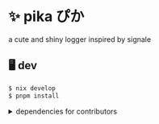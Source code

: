 # ✨ pik**a** ぴか

a cute and shiny logger inspired by signale

## 🖥️ dev

```sh
$ nix develop
$ pnpm install
```

<details>
  <summary>dependencies for contributors</summary>
  
  ```sh
  cargo install --locked koji
  corepack use pnpm
  ```

</details>
